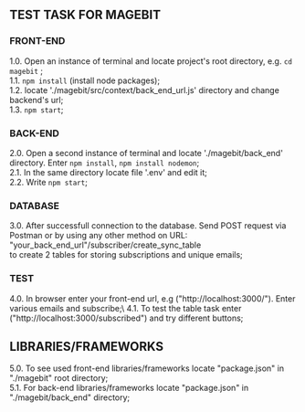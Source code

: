 ## TEST TASK FOR MAGEBIT

### FRONT-END
1.0. Open an instance of terminal and locate project's root directory, e.g. `cd magebit` ;\
1.1. `npm install` (install node packages);\
1.2. locate './magebit/src/context/back_end_url.js' directory and change backend's url;\
1.3. `npm start`;

### BACK-END
2.0. Open a second instance of terminal and locate './magebit/back_end' directory. Enter `npm install`, `npm install nodemon`;\
2.1. In the same directory locate file '.env' and edit it;\
2.2. Write `npm start`;

### DATABASE
3.0. After successfull connection to the database. Send POST request via Postman or by using any other method on URL: "your_back_end_url"/subscriber/create_sync_table\
to create 2 tables for storing subscriptions and unique emails;

### TEST
4.0. In browser enter your front-end url, e.g ("http://localhost:3000/"). Enter various emails and subscribe;\ 
4.1. To test the table task enter ("http://localhost:3000/subscribed") and try different buttons;

## LIBRARIES/FRAMEWORKS
5.0. To see used front-end libraries/frameworks locate "package.json" in "./magebit" root directory;\
5.1. For back-end libraries/frameworks locate "package.json" in "./magebit/back_end" directory;
